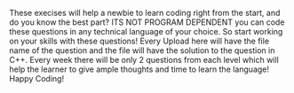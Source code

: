 These execises will help a newbie to learn coding right from the start, and do you know the best part? ITS NOT PROGRAM DEPENDENT you can code these questions in any technical language of your choice. So start working on your skills with these questions! Every Upload here will have the file name of the question and the file will have the solution to the question in C++. Every week there will be only 2 questions from each level which will help the learner to give ample thoughts and time to learn the language! Happy Coding!
